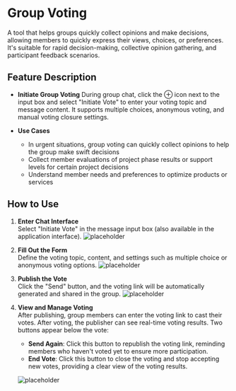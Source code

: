 # Group Voting
A tool that helps groups quickly collect opinions and make decisions, allowing members to quickly express their views, choices, or preferences. It's suitable for rapid decision-making, collective opinion gathering, and participant feedback scenarios.

## Feature Description

- **Initiate Group Voting**
    During group chat, click the ⊕ icon next to the input box and select "Initiate Vote" to enter your voting topic and message content. It supports multiple choices, anonymous voting, and manual voting closure settings.

- **Use Cases**
    - In urgent situations, group voting can quickly collect opinions to help the group make swift decisions
    - Collect member evaluations of project phase results or support levels for certain project decisions
    - Understand member needs and preferences to optimize products or services

## How to Use

1. **Enter Chat Interface**  
   Select "Initiate Vote" in the message input box (also available in the application interface).
   ![placeholder](/images/im_group_vote_2.png)

2. **Fill Out the Form**  
   Define the voting topic, content, and settings such as multiple choice or anonymous voting options.
   ![placeholder](/images/im_group_vote_3.png)

3. **Publish the Vote**  
   Click the "Send" button, and the voting link will be automatically generated and shared in the group.
   ![placeholder](/images/im_group_vote_4.png)

4. **View and Manage Voting**  
   After publishing, group members can enter the voting link to cast their votes. After voting, the publisher can see real-time voting results. Two buttons appear below the vote:
   - **Send Again**: Click this button to republish the voting link, reminding members who haven't voted yet to ensure more participation.
   - **End Vote**: Click this button to close the voting and stop accepting new votes, providing a clear view of the voting results.
   
   ![placeholder](/images/im_group_vote_5.png)




